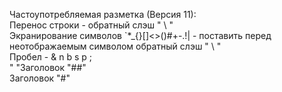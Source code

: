 Частоупотребляемая разметка (Версия 11):\
Перенос строки - обратный слэш " \\ "\
Экранирование символов \`*_{}[]<>()#+-.!| - поставить перед неотображаемым символом обратный слэш " \\ "\
Пробел - & n b s p ; \
" "Заголовок "##"   
Заголовок "#"
